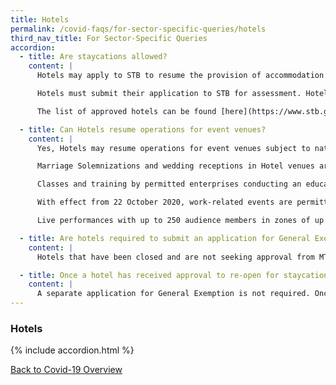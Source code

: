 ```yaml
---
title: Hotels
permalink: /covid-faqs/for-sector-specific-queries/hotels
third_nav_title: For Sector-Specific Queries
accordion:
  - title: Are staycations allowed?
    content: |
      Hotels may apply to STB to resume the provision of accommodation to guests for the purposes of leisure (e.g. staycations). Any hotel that wishes to apply must comply with the safe management measures required for hotels. Please refer to the advisory for [hotels](https://www.stb.gov.sg/content/stb/en/home-pages/advisory-for-hotels.html){:target="_blank"} for the full list of requirements.

      Hotels must submit their application to STB for assessment. Hotels may resume the provision of accommodation to guests for the purposes of leisure and related marketing efforts only after receiving approval from MTI.

      The list of approved hotels can be found [here](https://www.stb.gov.sg/content/stb/en/home-pages/permitted-tourism-businesses.html){:target="_blank"}.

  - title: Can Hotels resume operations for event venues?
    content: |
      Yes, Hotels may resume operations for event venues subject to national Safe Management Guidelines.

      Marriage Solemnizations and wedding receptions in Hotel venues are limited to 100 persons excluding Solemnizers, vendors and premises staff (to be kept to minimum required).

      Classes and training by permitted enterprises conducting an education business  must be limited to no more than 50 individuals including the trainer(s). Safe management measures must be implemented, including ensuring at least 1 metre safe distance between all individuals, or if individuals must be less than 1 metre apart, they should be in groups of no more than 8, with at least 1 metre distance between groups. A record of the groups of 8 must be kept for not less than 28 days after the day the record is made.

      With effect from 22 October 2020, work-related events are permitted to be held outside of workplaces/own premises, with up to 50 persons at any time or the maximum number of individuals which the room or venue may accommodate if there is a distance of  at least 1 metre between any 2 individuals, whichever is lower; and at least 1 metre spacing between individuals at all times. Work-related events include consumer-facing events (such as product launches / branding events) and work meetings (among colleagues or with external parties, training, board meetings, HR talks, townhalls, seminars, corporate retreats, conferences on business strategies, Annual/Extraordinary General Meetings, tender briefings to vendors and award ceremonies). F&B must not be the main feature of the event.

      Live performances with up to 250 audience members in zones of up to 50 persons each. Please refer to [NAC’s website](https://www.nac.gov.sg/whatwedo/support/sustaining-the-arts-during-covid-19/Arts-and-Culture-Sector-Advisories.html){:target="_blank"} for more information.

  - title: Are hotels required to submit an application for General Exemption (GE) of activities for F&B establishments, spas, pools and gyms?  
    content: |
      Hotels that have been closed and are not seeking approval from MTI for staycations for the time being will need to apply to MTI for general exemption before the resumption of these other businesses.

  - title: Once a hotel has received approval to re-open for staycations, does it have to submit a separate application to re-open other businesses (e.g. F&B, spas, pools, gyms) within its premises?
    content: |
      A separate application for General Exemption is not required. Once a hotel receives approval from MTI to re-open for staycations, they are only required to submit via GoBusiness website the collective number of workers who are working on-site at the various facilities. This will need to be done within 2 weeks of the date of resumption of on-site operations for staycations.  
---
```


### Hotels

{% include accordion.html %}

[Back to Covid-19 Overview](/covid/)
